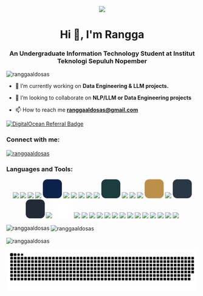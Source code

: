 <p align="center" > <img src="https://i.ibb.co.com/f2JwM9K/postgres-meme.webp"/> </p>

<h1 align="center">Hi 👋, I'm Rangga</h1>
<h3 align="center">An Undergraduate Information Technology Student at Institut Teknologi Sepuluh Nopember</h3>

<p align="left"> <img src="https://komarev.com/ghpvc/?username=ranggaaldosas&label=Profile%20views&color=0e75b6&style=flat" alt="ranggaaldosas" /> </p>

- 🔭 I’m currently working on **Data Engineering & LLM projects.**

- 👯 I’m looking to collaborate on **NLP/LLM or Data Engineering projects**

- 📫 How to reach me **ranggaaldosas@gmail.com**

<p align="left">
<a href="https://www.digitalocean.com/?refcode=946bad131b65&utm_campaign=Referral_Invite&utm_medium=Referral_Program&utm_source=badge"><img src="https://web-platforms.sfo2.cdn.digitaloceanspaces.com/WWW/Badge%201.svg" alt="DigitalOcean Referral Badge" /></a>
</p>
<h3 align="left">Connect with me:</h3>
<p align="left">
<a href="https://linkedin.com/in/ranggaaldosas" target="blank"><img align="center" src="https://raw.githubusercontent.com/rahuldkjain/github-profile-readme-generator/master/src/images/icons/Social/linked-in-alt.svg" alt="ranggaaldosas" height="30" width="40" /></a>
</p>

<h3 align="left">Languages and Tools:</h3>
<p align="center">
   <!-- <a href="https://skillicons.dev">
    <img src="https://skillicons.dev/icons?i=anaconda,bash,bootstrap,c,cpp,git,css,docker,kubernetes,express,figma,git,github,gitlab,html,js,linux,materialui,mongodb,nextjs,nginx,nodejs,notion,opencv,postman,pycharm,py,pytorch,react,sklearn,tailwind,ubuntu,vercel,vscode,vue,vim&perline=10" />
  </a> -->
</p>
<p align="center">
  
  <div align="center">
  <a href="#"><img src="https://github.com/onemarc/tech-icons/blob/main/icons/apacheairflow.svg" width="50"></a>
  <a href="#"><img src="https://github.com/onemarc/tech-icons/blob/main/icons/apachekafka-light.svg" width="50"></a>
  <a href="#"><img src="https://github.com/onemarc/tech-icons/blob/main/icons/chroma-dark.svg" width="50"></a>
  <a href="#"><img src="https://github.com/onemarc/tech-icons/blob/main/icons/dbeaver.svg" width="50"></a>
  <a href="#"><img src="https://github.com/onemarc/tech-icons/blob/main/icons/digitalocean.svg" width="50"></a>
  <a href="#"><img src="https://github.com/onemarc/tech-icons/blob/main/icons/docker.svg" width="50"></a>
  <a href="#"><img src="https://github.com/onemarc/tech-icons/blob/main/icons/fastapi.svg" width="50"></a>
  <a href="#"><img src="https://github.com/onemarc/tech-icons/blob/main/icons/figma-dark.svg" width="50"></a>
  <a href="#"><img src="https://github.com/onemarc/tech-icons/blob/main/icons/flask-dark.svg" width="50"></a>
  <a href="#"><img src="https://github.com/onemarc/tech-icons/blob/main/icons/git.svg" width="50"></a>
  <a href="#"><img src="https://github.com/onemarc/tech-icons/blob/main/icons/langchain.svg" width="50"></a>
  <a href="#"><img src="https://github.com/onemarc/tech-icons/blob/mainicons/langchain-dark.svg" width="50"></a>
  <a href="#"><img src="https://github.com/onemarc/tech-icons/blob/main/icons/gitlab-dark.svg" width="50"></a>
  <a href="#"><img src="https://github.com/onemarc/tech-icons/blob/main/icons/googlebigquery-dark.svg" width="50"></a>
  <a href="#"><img src="https://github.com/onemarc/tech-icons/blob/main/icons/huggingface.svg" width="50"></a>
  <a href="#"><img src="https://github.com/onemarc/tech-icons/blob/main/icons/jupyter-dark.svg" width="50"></a>
  <a href="#"><img src="https://github.com/onemarc/tech-icons/blob/main/icons/kaggle-dark.svg" width="50"></a>
  <a href="#"><img src="https://github.com/onemarc/tech-icons/blob/main/icons/looker-dark.svg" width="50"></a>
  <a href="#"><img src="https://github.com/onemarc/tech-icons/blob/main/icons/matplotlib-dark.svg" width="50"></a>
  <a href="#"><img src="https://github.com/onemarc/tech-icons/blob/main/icons/neo4j-light.svg" width="50"></a>
  <a href="#"><img src="https://github.com/onemarc/tech-icons/blob/main/icons/opencv-dark.svg" width="50"></a>
  <a href="#"><img src="https://github.com/onemarc/tech-icons/blob/main/icons/pandas-dark.svg" width="50"></a>
  <a href="#"><img src="https://github.com/onemarc/tech-icons/blob/main/icons/postman.svg" width="50"></a>
  <a href="#"><img src="https://github.com/onemarc/tech-icons/blob/main/icons/postgressql-dark.svg" width="50"></a>
  <a href="#"><img src="https://github.com/onemarc/tech-icons/blob/main/icons/python-dark.svg" width="50"></a>
  <a href="#"><img src="https://github.com/onemarc/tech-icons/blob/main/icons/pytorch-dark.svg" width="50"></a>
  <a href="#"><img src="https://github.com/onemarc/tech-icons/blob/main/icons/tensorflow.svg" width="50"></a>
  <a href="#"><img src="https://github.com/onemarc/tech-icons/blob/main/icons/seaborn-dark.svg" width="50"></a>
  <a href="#"><img src="https://github.com/onemarc/tech-icons/blob/main/icons/sqllite.svg" width="50"></a>
  <a href="#"><img src="https://github.com/onemarc/tech-icons/blob/main/icons/streamlit-dark.svg" width="50"></a>
  <a href="#"><img src="https://github.com/onemarc/tech-icons/blob/main/icons#2/keras.svg" width="50"></a>
  <a href="#"><img src="https://github.com/onemarc/tech-icons/blob/main/icons/trello.svg" width="50"></a>
  <a href="#"><img src="https://github.com/onemarc/tech-icons/blob/main/icons/virtualbox-dark.svg" width="50"></a>
  <a href="#"><img src="https://github.com/onemarc/tech-icons/blob/main/icons/tableau-dark.svg" width="50"></a>
  

</div>
</p>

<p align="center">
  <p><img align="left" src="https://github-readme-stats.vercel.app/api/top-langs?username=ranggaaldosas&show_icons=true&locale=en&layout=compact" alt="ranggaaldosas" /></p>

<p>&nbsp;<img align="center" src="https://github-readme-stats.vercel.app/api?username=ranggaaldosas&show_icons=true&locale=en" alt="ranggaaldosas" /></p>

<p><img align="center" src="https://github-readme-streak-stats.herokuapp.com/?user=ranggaaldosas&" alt="ranggaaldosas" /></p>
</p>


![snake_gif](https://github.com/ranggaaldosas/ranggaaldosas/blob/output/github-contribution-grid-snake-dark.svg)
